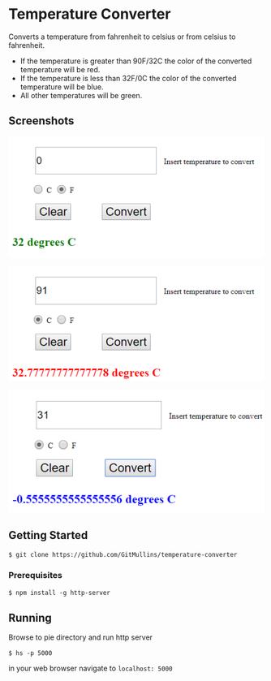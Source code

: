 # Temperature Converter
Converts a temperature from fahrenheit to celsius or from celsius to fahrenheit.

- If the temperature is greater than 90F/32C the color of the converted temperature will be red.
- If the temperature is less than 32F/0C the color of the converted temperature will be blue.
- All other temperatures will be green.

## Screenshots
![image of green display](https://raw.githubusercontent.com/GitMullins/temperature-converter/master/screenshots/greenDisplay.png)

![image of red display](https://raw.githubusercontent.com/GitMullins/temperature-converter/master/screenshots/redDisplay.png)

![image of blue display](https://raw.githubusercontent.com/GitMullins/temperature-converter/master/screenshots/blueDisplay.png)

## Getting Started
```
$ git clone https://github.com/GitMullins/temperature-converter
```
### Prerequisites
```
$ npm install -g http-server
```
## Running
Browse to pie directory and run http server  
```
$ hs -p 5000
```

in your web browser navigate to `localhost: 5000`
